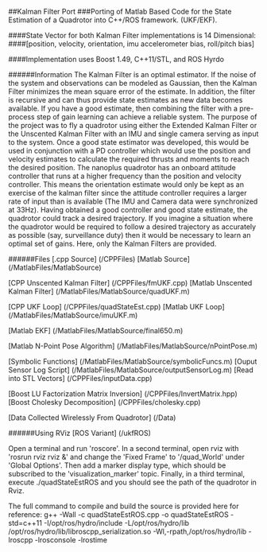 ##Kalman Filter Port
###Porting of Matlab Based Code for the State Estimation of a Quadrotor into C++/ROS framework. (UKF/EKF).

####State Vector for both Kalman Filter implementations is 14 Dimensional: 
####[position, velocity, orientation, imu accelerometer bias, roll/pitch bias]

####Implementation uses Boost 1.49, C++11/STL, and ROS Hyrdo

######Information
The Kalman Filter is an optimal estimator. If
the noise of the system and observations can be modeled as
Gaussian, then the Kalman Filter minimizes the mean square
error of the estimate. In addition, the filter is recursive and can
thus provide state estimates as new data becomes available. If
you have a good estimate, then combining the filter with a
pre-process step of gain learning can achieve a reliable system. 
The purpose of the project was to fly a quadrotor using
either the Extended Kalman Filter or the Unscented Kalman
Filter with an IMU and single camera serving as input to
the system. Once a good state estimator was developed, this
would be used in conjunction with a PD controller which
would use the position and velocity estimates to calculate the
required thrusts and moments to reach the desired position.
The nanoplus quadrotor has an onboard attitude controller
that runs at a higher frequency than the position and velocity
controller. This means the orientation estimate would only
be kept as an exercise of the kalman filter since the attitude
controller requires a larger rate of input than is available
(The IMU and Camera data were synchronized at 33Hz).
Having obtained a good controller and good state estimate,
the quadrotor could track a desired trajectory. If you imagine
a situation where the quadrotor would be required to follow a
desired trajectory as accurately as possible (say, surveillance
duty) then it would be necessary to learn an optimal set of
gains. Here, only the Kalman Filters are provided.

######Files
[.cpp Source] (/CPPFiles)
[Matlab Source] (/MatlabFiles/MatlabSource)

[CPP Unscented Kalman Filter] (/CPPFiles/fmUKF.cpp)
[Matlab Unscented Kalman Filter] (/MatlabFiles/MatlabSource/quadUKF.m)

[CPP UKF Loop] (/CPPFiles/quadStateEst.cpp)
[Matlab UKF Loop] (/MatlabFiles/MatlabSource/imuUKF.m)

[Matlab EKF] (/MatlabFiles/MatlabSource/final650.m)

[Matlab N-Point Pose Algorithm] (/MatlabFiles/MatlabSource/nPointPose.m)

[Symbolic Functions] (/MatlabFiles/MatlabSource/symbolicFuncs.m)
[Ouput Sensor Log Script] (/MatlabFiles/MatlabSource/outputSensorLog.m)
[Read into STL Vectors] (/CPPFiles/inputData.cpp)

[Boost LU Factorization Matrix Inversion] (/CPPFiles/InvertMatrix.hpp)
[Boost Cholesky Decomposition] (/CPPFiles/cholesky.cpp)

[Data Collected Wirelessly From Quadrotor] (/Data)

######Using RViz
[ROS Variant] (/ukfROS)

Open a terminal and run 'roscore'. In a second terminal, open rviz with
'rosrun rviz rviz &' and change the 'Fixed Frame' to '/quad_World' 
under 'Global Options'. Then add a marker display type, which should 
be subscribed to the 'visualization_marker' topic. Finally, in a third
terminal, execute ./quadStateEstROS and you should see the path of the
quadrotor in Rviz.

The full command to compile and build the source is provided here for reference:
g++ -Wall -c quadStateEstROS.cpp -o quadStateEstROS -std=c++11 
-I/opt/ros/hydro/include 
-L/opt/ros/hydro/lib /opt/ros/hydro/lib/libroscpp_serialization.so 
-Wl,-rpath,/opt/ros/hydro/lib -lroscpp -lrosconsole -lrostime


